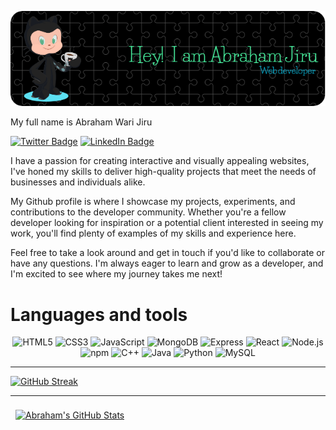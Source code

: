 [![Abraham's GitHub Banner](./github-header-image.png)](https://braydoncoyer.dev)

My full name is Abraham Wari Jiru

[![Twitter Badge](https://img.shields.io/badge/Twitter-Profile-informational?style=flat&logo=twitter&logoColor=white&color=1CA2F1)](https://twitter.com/abrahamwjiru)
[![LinkedIn Badge](https://img.shields.io/badge/LinkedIn-Profile-informational?style=flat&logo=linkedin&logoColor=white&color=0D76A8)](https://www.linkedin.com/in/abraham-wari/)

I have a passion for creating interactive and visually appealing websites, I've honed my skills to deliver high-quality projects that meet the needs of businesses and individuals alike.

My Github profile is where I showcase my projects, experiments, and contributions to the developer community. Whether you're a fellow developer looking for inspiration or a potential client interested in seeing my work, you'll find plenty of examples of my skills and experience here.

Feel free to take a look around and get in touch if you'd like to collaborate or have any questions. I'm always eager to learn and grow as a developer, and I'm excited to see where my journey takes me next!


# Languages and tools
<p align="center">
  <img src="https://cdn.jsdelivr.net/gh/devicons/devicon/icons/html5/html5-original.svg" alt="HTML5" width="50" height="50"/>
  <img src="https://cdn.jsdelivr.net/gh/devicons/devicon/icons/css3/css3-original.svg" alt="CSS3" width="50" height="50"/>
  <img src="https://cdn.jsdelivr.net/gh/devicons/devicon/icons/javascript/javascript-original.svg" alt="JavaScript" width="50" height="50"/>
  <img src="https://cdn.jsdelivr.net/gh/devicons/devicon/icons/mongodb/mongodb-original.svg" alt="MongoDB" width="50" height="50"/>
  <img src="https://cdn.jsdelivr.net/gh/devicons/devicon/icons/express/express-original.svg" alt="Express" width="50" height="50"/>
  <img src="https://cdn.jsdelivr.net/gh/devicons/devicon/icons/react/react-original.svg" alt="React" width="50" height="50"/>
  <img src="https://cdn.jsdelivr.net/gh/devicons/devicon/icons/nodejs/nodejs-original.svg" alt="Node.js" width="50" height="50"/>
  <img src="https://cdn.jsdelivr.net/gh/devicons/devicon/icons/npm/npm-original-wordmark.svg" alt="npm" width="50" height="50"/>
  <img src="https://cdn.jsdelivr.net/gh/devicons/devicon/icons/cplusplus/cplusplus-original.svg" alt="C++" width="50" height="50"/>
  <img src="https://cdn.jsdelivr.net/gh/devicons/devicon/icons/java/java-original.svg" alt="Java" width="50" height="50"/>
  <img src="https://cdn.jsdelivr.net/gh/devicons/devicon/icons/python/python-original.svg" alt="Python" width="50" height="50"/>
  <img src="https://cdn.jsdelivr.net/gh/devicons/devicon/icons/mysql/mysql-original.svg" alt="MySQL" width="50" height="50"/>
</p>

------------------------



[![GitHub Streak](https://streak-stats.demolab.com/?user=abrahamwari)](https://git.io/streak-stats)

-----------------

<a href="https://github.com/abrahamwari">
  <img align="center" style="margin:0.5rem" src="https://github-readme-stats.vercel.app/api?username=abrahamwari&show_icons=true&line_height=27&count_private=true&title_color=ffffff&text_color=c9cacc&icon_color=4AB097&bg_color=1A2B34" alt="Abraham's GitHub Stats" />
</a>
